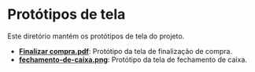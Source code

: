 # Protótipos de tela

Este diretório mantém os protótipos de tela do projeto.

- **[Finalizar compra.pdf](./Finalizar%20compra.pdf)**: Protótipo da tela de finalização de compra.
- **[fechamento-de-caixa.png](./fechamento-de-caixa.png)**: Protótipo da tela de fechamento de caixa.
